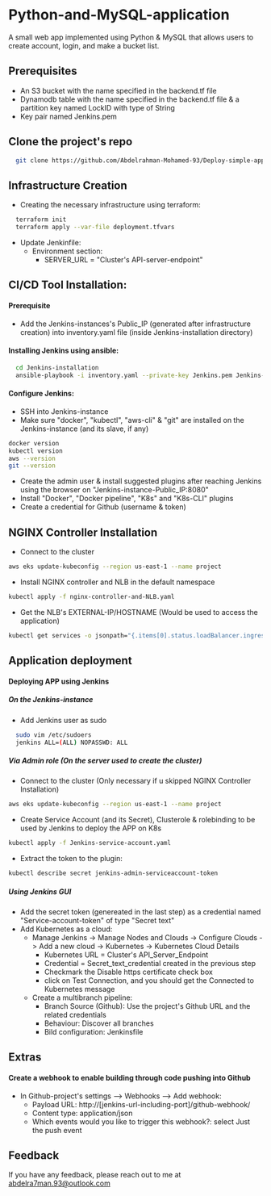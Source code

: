 # Python-and-MySQL-application
A small web app implemented using Python & MySQL that allows users to create account, login, and make a bucket list.

## Prerequisites
- An S3 bucket with the name specified in the backend.tf file
- Dynamodb table with the name specified in the backend.tf file & a partition key named LockID with type of String
- Key pair named Jenkins.pem

## Clone the project's repo
```bash
  git clone https://github.com/Abdelrahman-Mohamed-93/Deploy-simple-app-on-EKS.git
```

## Infrastructure Creation
- Creating the necessary infrastructure using terraform:
```bash
  terraform init
  terraform apply --var-file deployment.tfvars
```
- Update Jenkinfile:
  - Environment section:
    - SERVER_URL = "Cluster's API-server-endpoint"

## CI/CD Tool Installation:
#### Prerequisite
- Add the Jenkins-instances's Public_IP (generated after infrastructure creation) into inventory.yaml file (inside Jenkins-installation directory)

#### Installing Jenkins using ansible:
```bash
  cd Jenkins-installation
  ansible-playbook -i inventory.yaml --private-key Jenkins.pem Jenkins-installation-playbook.yaml
```
#### Configure Jenkins:
- SSH into Jenkins-instance
- Make sure "docker", "kubectl", "aws-cli" & "git" are installed on the Jenkins-instance (and its slave, if any)
```bash
docker version
kubectl version
aws --version
git --version
```
- Create the admin user & install suggested plugins after reaching Jenkins using the browser on "Jenkins-instance-Public_IP:8080"
- Install "Docker", "Docker pipeline", "K8s" and "K8s-CLI" plugins
- Create a credential for Github (username & token)

## NGINX Controller Installation
- Connect to the cluster
```bash
aws eks update-kubeconfig --region us-east-1 --name project
```
- Install NGINX controller and NLB in the default namespace
```bash
kubectl apply -f nginx-controller-and-NLB.yaml
```
- Get the NLB's EXTERNAL-IP/HOSTNAME (Would be used to access the application)
```bash
kubectl get services -o jsonpath="{.items[0].status.loadBalancer.ingress[0].hostname}"
```

## Application deployment
#### Deploying APP using Jenkins
##### On the Jenkins-instance
- Add Jenkins user as sudo
```bash
  sudo vim /etc/sudoers
  jenkins ALL=(ALL) NOPASSWD: ALL
```
##### Via Admin role (On the server used to create the cluster)
- Connect to the cluster (Only necessary if u skipped NGINX Controller Installation)
```bash
aws eks update-kubeconfig --region us-east-1 --name project
```
- Create Service Account (and its Secret), Clusterole & rolebinding to be used by Jenkins to deploy the APP on K8s
```bash
kubectl apply -f Jenkins-service-account.yaml
```
- Extract the token to the plugin:
```bash
kubectl describe secret jenkins-admin-serviceaccount-token
```
##### Using Jenkins GUI
- Add the secret token (genereated in the last step) as a credential named "Service-account-token" of type "Secret text"
- Add Kubernetes as a cloud:
  - Manage Jenkins -> Manage Nodes and Clouds -> Configure Clouds -> Add a new cloud -> Kubernetes -> Kubernetes Cloud Details
    - Kubernetes URL = Cluster's API_Server_Endpoint
    - Credential = Secret_text_credential created in the previous step
    - Checkmark the Disable https certificate check box
    - click on Test Connection, and you should get the Connected to Kubernetes message
  - Create a multibranch pipeline:
    - Branch Source (Github): Use the project's Github URL and the related credentials
    - Behaviour: Discover all branches
    - Bild configuration: Jenkinsfile

## Extras
#### Create a webhook to enable building through code pushing into Github
- In Github-project's settings --> Webhooks --> Add webhook:
    - Payload URL: http://[jenkins-url-including-port]/github-webhook/
    - Content type: application/json
    - Which events would you like to trigger this webhook?: select Just the push event

## Feedback
If you have any feedback, please reach out to me at abdelra7man.93@outlook.com